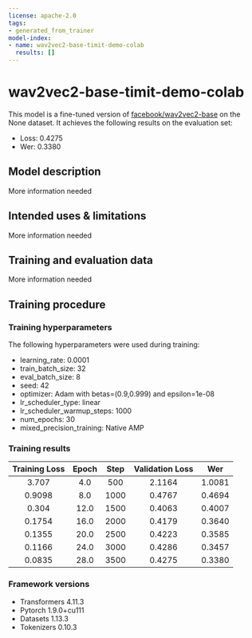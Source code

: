 ```yaml
---
license: apache-2.0
tags:
- generated_from_trainer
model-index:
- name: wav2vec2-base-timit-demo-colab
  results: []
---
```


<!-- This model card has been generated automatically according to the information the Trainer had access to. You
should probably proofread and complete it, then remove this comment. -->

# wav2vec2-base-timit-demo-colab

This model is a fine-tuned version of [facebook/wav2vec2-base](https://huggingface.co/facebook/wav2vec2-base) on the None dataset.
It achieves the following results on the evaluation set:
- Loss: 0.4275
- Wer: 0.3380

## Model description

More information needed

## Intended uses & limitations

More information needed

## Training and evaluation data

More information needed

## Training procedure

### Training hyperparameters

The following hyperparameters were used during training:
- learning_rate: 0.0001
- train_batch_size: 32
- eval_batch_size: 8
- seed: 42
- optimizer: Adam with betas=(0.9,0.999) and epsilon=1e-08
- lr_scheduler_type: linear
- lr_scheduler_warmup_steps: 1000
- num_epochs: 30
- mixed_precision_training: Native AMP

### Training results

| Training Loss | Epoch | Step | Validation Loss | Wer    |
|:-------------:|:-----:|:----:|:---------------:|:------:|
| 3.707         | 4.0   | 500  | 2.1164          | 1.0081 |
| 0.9098        | 8.0   | 1000 | 0.4767          | 0.4694 |
| 0.304         | 12.0  | 1500 | 0.4063          | 0.4007 |
| 0.1754        | 16.0  | 2000 | 0.4179          | 0.3640 |
| 0.1355        | 20.0  | 2500 | 0.4223          | 0.3585 |
| 0.1166        | 24.0  | 3000 | 0.4286          | 0.3457 |
| 0.0835        | 28.0  | 3500 | 0.4275          | 0.3380 |


### Framework versions

- Transformers 4.11.3
- Pytorch 1.9.0+cu111
- Datasets 1.13.3
- Tokenizers 0.10.3
